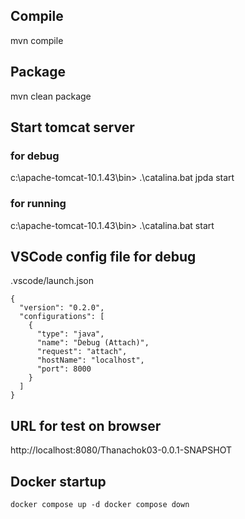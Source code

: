 ## Compile

mvn compile

## Package

mvn clean package

## Start tomcat server

### for debug

c:\apache-tomcat-10.1.43\bin> .\catalina.bat jpda start

### for running

c:\apache-tomcat-10.1.43\bin> .\catalina.bat start

## VSCode config file for debug

.vscode/launch.json

```
{
  "version": "0.2.0",
  "configurations": [
    {
      "type": "java",
      "name": "Debug (Attach)",
      "request": "attach",
      "hostName": "localhost",
      "port": 8000
    }
  ]
}
```

## URL for test on browser

http://localhost:8080/Thanachok03-0.0.1-SNAPSHOT


## Docker startup
`
docker compose up -d
docker compose down
`
